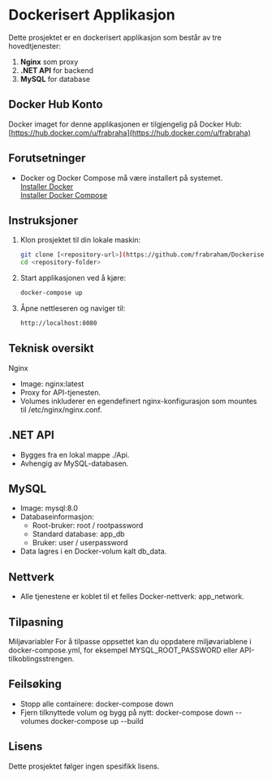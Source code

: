 # Dockerisert Applikasjon

Dette prosjektet er en dockerisert applikasjon som består av tre hovedtjenester:
1. **Nginx** som proxy
2. **.NET API** for backend
3. **MySQL** for database

## Docker Hub Konto
Docker imaget for denne applikasjonen er tilgjengelig på Docker Hub:  
[https://hub.docker.com/u/frabraha](https://hub.docker.com/u/frabraha)

## Forutsetninger
- Docker og Docker Compose må være installert på systemet.  
  [Installer Docker](https://docs.docker.com/get-docker/)  
  [Installer Docker Compose](https://docs.docker.com/compose/install/)

## Instruksjoner
1. Klon prosjektet til din lokale maskin:
   ```bash
   git clone [<repository-url>](https://github.com/frabraham/Dockerisert-Applikasjon.git)
   cd <repository-folder>
2. Start applikasjonen ved å kjøre:
   ```bash
   docker-compose up
3. Åpne nettleseren og naviger til:
   ```bash
   http://localhost:8080

## Teknisk oversikt
Nginx
* Image: nginx:latest
* Proxy for API-tjenesten.
* Volumes inkluderer en egendefinert nginx-konfigurasjon som mountes til /etc/nginx/nginx.conf.

## .NET API
* Bygges fra en lokal mappe ./Api.
* Avhengig av MySQL-databasen.
## MySQL
* Image: mysql:8.0
* Databaseinformasjon:
   * Root-bruker: root / rootpassword
   * Standard database: app_db
   * Bruker: user / userpassword
* Data lagres i en Docker-volum kalt db_data.

## Nettverk
* Alle tjenestene er koblet til et felles Docker-nettverk: app_network.

## Tilpasning
Miljøvariabler
For å tilpasse oppsettet kan du oppdatere miljøvariablene i docker-compose.yml, for eksempel MYSQL_ROOT_PASSWORD eller API-tilkoblingsstrengen.

## Feilsøking
* Stopp alle containere:
	docker-compose down
* Fjern tilknyttede volum og bygg på nytt:
	docker-compose down --volumes
	docker-compose up --build

## Lisens
Dette prosjektet følger ingen spesifikk lisens.
